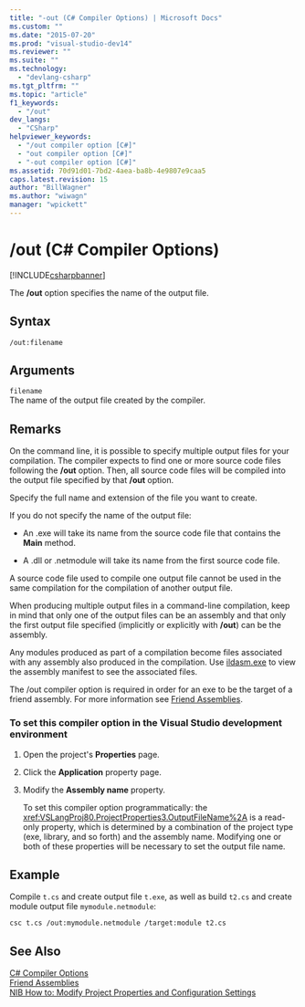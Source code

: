 ```yaml
---
title: "-out (C# Compiler Options) | Microsoft Docs"
ms.custom: ""
ms.date: "2015-07-20"
ms.prod: "visual-studio-dev14"
ms.reviewer: ""
ms.suite: ""
ms.technology: 
  - "devlang-csharp"
ms.tgt_pltfrm: ""
ms.topic: "article"
f1_keywords: 
  - "/out"
dev_langs: 
  - "CSharp"
helpviewer_keywords: 
  - "/out compiler option [C#]"
  - "out compiler option [C#]"
  - "-out compiler option [C#]"
ms.assetid: 70d91d01-7bd2-4aea-ba8b-4e9807e9caa5
caps.latest.revision: 15
author: "BillWagner"
ms.author: "wiwagn"
manager: "wpickett"
---
```

# /out (C# Compiler Options)
[!INCLUDE[csharpbanner](../../../csharp/includes/csharpbanner.md)]

The **/out** option specifies the name of the output file.  
  
## Syntax  
  
```  
/out:filename  
```  
  
## Arguments  
 `filename`  
 The name of the output file created by the compiler.  
  
## Remarks  
 On the command line, it is possible to specify multiple output files for your compilation. The compiler expects to find one or more source code files following the **/out** option. Then, all source code files will be compiled into the output file specified by that **/out** option.  
  
 Specify the full name and extension of the file you want to create.  
  
 If you do not specify the name of the output file:  
  
-   An .exe will take its name from the source code file that contains the **Main** method.  
  
-   A .dll or .netmodule will take its name from the first source code file.  
  
 A source code file used to compile one output file cannot be used in the same compilation for the compilation of another output file.  
  
 When producing multiple output files in a command-line compilation, keep in mind that only one of the output files can be an assembly and that only the first output file specified (implicitly or explicitly with **/out**) can be the assembly.  
  
 Any modules produced as part of a compilation become files associated with any assembly also produced in the compilation. Use [ildasm.exe](../Topic/Ildasm.exe%20\(IL%20Disassembler\).md) to view the assembly manifest to see the associated files.  
  
 The /out compiler option is required in order for an exe to be the target of a friend assembly. For more information see [Friend Assemblies](../Topic/Friend%20Assemblies%20\(C%23%20and%20Visual%20Basic\).md).  
  
### To set this compiler option in the Visual Studio development environment  
  
1.  Open the project's **Properties** page.  
  
2.  Click the **Application** property page.  
  
3.  Modify the **Assembly name** property.  
  
     To set this compiler option programmatically: the <xref:VSLangProj80.ProjectProperties3.OutputFileName%2A> is a read-only property, which is determined by a combination of the project type (exe, library, and so forth) and the assembly name. Modifying one or both of these properties will be necessary to set the output file name.  
  
## Example  
 Compile `t.cs` and create output file `t.exe`, as well as build `t2.cs` and create module output file `mymodule.netmodule`:  
  
```  
csc t.cs /out:mymodule.netmodule /target:module t2.cs  
```  
  
## See Also  
 [C# Compiler Options](../../../csharp/language-reference/compiler-options/index.md)   
 [Friend Assemblies](../Topic/Friend%20Assemblies%20\(C%23%20and%20Visual%20Basic\).md)   
 [NIB How to: Modify Project Properties and Configuration Settings](http://msdn.microsoft.com/en-us/e7184bc5-2f2b-4b4f-aa9a-3ecfcbc48b67)